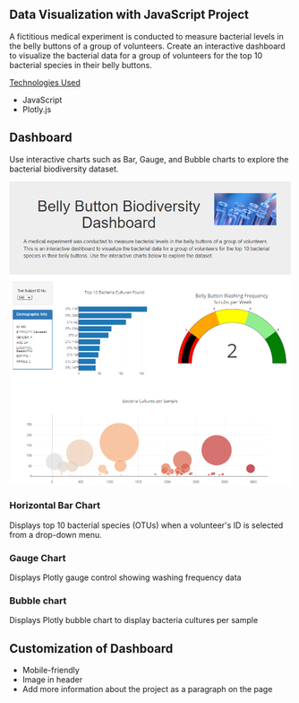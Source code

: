 ## Data Visualization with JavaScript Project

A fictitious medical experiment is conducted to measure bacterial levels in the belly buttons of a group of volunteers. Create an interactive dashboard to visualize the bacterial data for a group of volunteers for the top 10 bacterial species in their belly buttons.

<ins>Technologies Used</ins>
- JavaScript
- Plotly.js

## Dashboard
Use interactive charts such as Bar, Gauge, and Bubble charts to explore the bacterial biodiversity dataset.

![](resources/dashboard.png)

### Horizontal Bar Chart
Displays top 10 bacterial species (OTUs) when a volunteer's ID is selected from a drop-down menu.

### Gauge Chart
Displays Plotly gauge control showing washing frequency data

### Bubble chart
Displays Plotly bubble chart to display bacteria cultures per sample

## Customization of Dashboard
- Mobile-friendly
- Image in header
- Add more information about the project as a paragraph on the page
